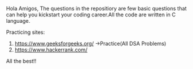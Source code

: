 Hola Amigos,
The questions in the repositiory are few basic questions that can help you kickstart your coding career.All the code are written in C language.

Practicing sites:
1. https://www.geeksforgeeks.org/ ->Practice(All DSA Problems)
2. https://www.hackerrank.com/

All the best!!
